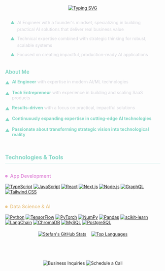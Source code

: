 <div style="width: 100%; display: flex; justify-content: center; margin: 2em 0;">
  <div style="display: inline-block; text-align: center; justify-content: center; align-items: center; max-width: 100%;">
    <a href="https://git.io/typing-svg">
      <img src="https://readme-typing-svg.demolab.com?font=Fira+Code&weight=500&size=18&duration=9000&pause=1000&color=83D6C5&center=true&vCenter=true&width=600&lines=Building+intelligent+solutions+with+AI;Transforming+ideas+into+scalable+product" alt="Typing SVG" style="display: block; margin: 0 auto;" />
    </a>
  </div>
</div>

<div style="max-width: 700px; margin: 0 auto; padding: 0 1.2em; color: #D6D6DD; line-height: 1.6; font-size: 1em; margin-top: 1.5em; margin-bottom: 2.5em;">
  <div style="display: flex; align-items: flex-start; margin-bottom: 0.5em; gap: 8px;">
    <span style="color: #83D6C5;">▲</span>
    <span>AI Engineer with a founder's mindset, specializing in building practical AI solutions that deliver real business value</span>
  </div>
  <div style="display: flex; align-items: flex-start; margin-bottom: 0.5em; gap: 8px;">
    <span style="color: #83D6C5;">▲</span>
    <span>Technical expertise combined with strategic thinking for robust, scalable systems</span>
  </div>
  <div style="display: flex; align-items: flex-start; gap: 8px;">
    <span style="color: #83D6C5;">▲</span>
    <span>Focused on creating impactful, production-ready AI applications</span>
  </div>
</div>

<div style="margin: 2em 0 1.5em 0;">
  <h3 style="color: #83D6C5; margin: 0 0 0.8em 0; font-size: 1.2em; font-weight: 600;">About Me</h3>
  <div style="display: flex; flex-direction: column; align-items: flex-start; margin-bottom: 0.5em; gap: 8px;">
    <div style="display: flex; align-items: flex-start; margin-bottom: 0.5em; gap: 8px;">
      <span style="color: #83D6C5; flex-shrink: 0; margin-top: 0.2em;">▲</span>
      <span style="color: #D6D6DD;"><strong style="color: #83D6C5;">AI Engineer</strong> with expertise in modern AI/ML technologies</span>
    </div>
    <div style="display: flex; align-items: flex-start; margin-bottom: 0.5em; gap: 8px;">
      <span style="color: #83D6C5; flex-shrink: 0; margin-top: 0.2em;">▲</span>
      <span style="color: #D6D6DD;"><strong style="color: #83D6C5;">Tech Entrepreneur</strong> with experience in building and scaling SaaS products</span>
    </div>
    <div style="display: flex; align-items: flex-start; margin-bottom: 0.5em; gap: 8px;">
      <span style="color: #83D6C5; flex-shrink: 0; margin-top: 0.2em;">▲</span>
      <span style="color: #D6D6DD;"><strong style="color: #83D6C5;">Results-driven</strong> with a focus on practical, impactful solutions</span>
    </div>
    <div style="display: flex; align-items: flex-start; margin-bottom: 0.5em; gap: 8px;">
      <span style="color: #83D6C5; flex-shrink: 0; margin-top: 0.2em;">▲</span>
      <span style="color: #D6D6DD;"><strong style="color: #83D6C5;">Continuously expanding expertise in cutting-edge AI technologies</strong></span>
    </div>
    <div style="display: flex; align-items: flex-start; gap: 8px;">
      <span style="color: #83D6C5; flex-shrink: 0; margin-top: 0.2em;">▲</span>
      <span style="color: #D6D6DD;"><strong style="color: #83D6C5;">Passionate about transforming strategic vision into technological reality</strong></span>
    </div>
  </div>
</div>

<h3 align="left" style="color: #83D6C5 !important; margin-top: 3em; margin-bottom: 1.5em; font-size: 1.3em; border-bottom: 1px solid rgba(131, 214, 197, 0.3); padding-bottom: 0.5em;">
  <font color="#83D6C5">Technologies & Tools</font>
</h3>

<h4 align="left" style="color: #E394DC !important; margin: 2em 0 1em 0; font-size: 1.1em; font-weight: 600; display: flex; align-items: center; gap: 8px;">
  <span style="display: inline-block; width: 8px; height: 8px; background-color: #E394DC; border-radius: 50%;"></span>
  <font color="#E394DC">App Development</font>
</h4>

[![TypeScript](https://img.shields.io/badge/TypeScript-0D1117?style=for-the-badge&logo=typescript&logoColor=E394DC)](https://www.typescriptlang.org/)
[![JavaScript](https://img.shields.io/badge/JavaScript-0D1117?style=for-the-badge&logo=javascript&logoColor=E394DC)](https://developer.mozilla.org/en-US/docs/Web/JavaScript)
[![React](https://img.shields.io/badge/React-0D1117?style=for-the-badge&logo=react&logoColor=E394DC)](https://reactjs.org/)
[![Next.js](https://img.shields.io/badge/Next.js-0D1117?style=for-the-badge&logo=nextdotjs&logoColor=E394DC)](https://nextjs.org/)
[![Node.js](https://img.shields.io/badge/Node.js-0D1117?style=for-the-badge&logo=nodedotjs&logoColor=E394DC)](https://nodejs.org/)
[![GraphQL](https://img.shields.io/badge/GraphQL-0D1117?style=for-the-badge&logo=graphql&logoColor=E394DC)](https://graphql.org/)
[![Tailwind CSS](https://img.shields.io/badge/Tailwind_CSS-0D1117?style=for-the-badge&logo=tailwindcss&logoColor=E394DC)](https://tailwindcss.com/)

<h4 align="left" style="color: #EBC88D !important; margin: 2em 0 1em 0; font-size: 1.1em; font-weight: 600; display: flex; align-items: center; gap: 8px;">
  <span style="display: inline-block; width: 8px; height: 8px; background-color: #EBC88D; border-radius: 50%;"></span>
  <font color="#EBC88D">Data Science & AI</font>
</h4>

[![Python](https://img.shields.io/badge/Python-0D1117?style=for-the-badge&logo=python&logoColor=EBC88D)](https://www.python.org/)
[![TensorFlow](https://img.shields.io/badge/TensorFlow-0D1117?style=for-the-badge&logo=tensorflow&logoColor=EBC88D)](https://www.tensorflow.org/)
[![PyTorch](https://img.shields.io/badge/PyTorch-0D1117?style=for-the-badge&logo=pytorch&logoColor=EBC88D)](https://pytorch.org/)
[![NumPy](https://img.shields.io/badge/NumPy-0D1117?style=for-the-badge&logo=numpy&logoColor=EBC88D)](https://numpy.org/)
[![Pandas](https://img.shields.io/badge/Pandas-0D1117?style=for-the-badge&logo=pandas&logoColor=EBC88D)](https://pandas.pydata.org/)
[![scikit-learn](https://img.shields.io/badge/scikit--learn-0D1117?style=for-the-badge&logo=scikit-learn&logoColor=EBC88D)](https://scikit-learn.org/)
[![LangChain](https://img.shields.io/badge/LangChain-0D1117?style=for-the-badge&logo=langchain&logoColor=EBC88D)](https://python.langchain.com/)
[![ChromaDB](https://img.shields.io/badge/ChromaDB-0D1117?style=for-the-badge&logo=chromium&logoColor=EBC88D)](https://www.trychroma.com/)
[![MySQL](https://img.shields.io/badge/MySQL-0D1117?style=for-the-badge&logo=mysql&logoColor=EBC88D)](https://www.mysql.com/)
[![PostgreSQL](https://img.shields.io/badge/PostgreSQL-0D1117?style=for-the-badge&logo=postgresql&logoColor=EBC88D)](https://www.postgresql.org/)


<div style="display: flex; justify-content: center; gap: 1rem; flex-wrap: wrap; margin: 1.5em 0;">
  <a href="https://github.com/ethrdev">
    <img alt="Stefan's GitHub Stats" src="https://github-readme-stats.vercel.app/api?username=ethrdev&show_icons=true&bg_color=0D1117&hide_border=true&title_color=83D6C5&text_color=D6D6DD&icon_color=83D6C5&ring_color=EBC88D&include_all_commits=true&count_private=true&hide=issues,contribs" />
  </a>
  <a href="https://github.com/ethrdev?tab=repositories">
    <img alt="Top Languages" src="https://github-readme-stats.vercel.app/api/top-langs/?username=ethrdev&layout=compact&bg_color=0D1117&hide_border=true&border_color=2D3748&title_color=83D6C5&text_color=D6D6DD&icon_color=83D6C5&card_width=445&text_bold=false&hide=html,css,scss&langs_count=6&include_private=true&custom_title=Most%20Used%20Languages&border_radius=6&locale=en&cache_seconds=7200" />
  </a>
</div>


<div style="display: flex; flex-direction: column; align-items: center; justify-content: space-between;">
  <div style="text-align: center; margin: 4em auto 3em; max-width: 700px;">
    <a href="mailto:s.einert@proton.me" style="display: inline-block; margin-bottom: 1em; text-decoration: none;">
      <img alt="Business Inquiries" src="https://img.shields.io/badge/🚀_Got_an_exciting_project%3F-Let's_build_together-83D6C5?style=for-the-badge&labelColor=0D1117&color=83D6C5">
    </a>
    <a href="mailto:patterns.absorbed@proton.me" target="_blank" style="display: inline-block; text-decoration: none;">
      <img alt="Schedule a Call" src="https://img.shields.io/badge/☕_Virtual_coffee%3F-Let's_find_a_time-EBC88D?style=for-the-badge&labelColor=0D1117&color=EBC88D">
    </a>
  </div>
</div>
